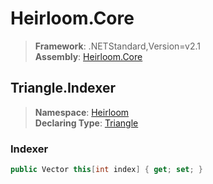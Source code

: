 # Heirloom.Core

> **Framework**: .NETStandard,Version=v2.1  
> **Assembly**: [Heirloom.Core][0]  

## Triangle.Indexer

> **Namespace**: [Heirloom][0]  
> **Declaring Type**: [Triangle][1]  

### Indexer

```cs
public Vector this[int index] { get; set; }
```

[0]: ../../../Heirloom.Core.md
[1]: ../Triangle.md
